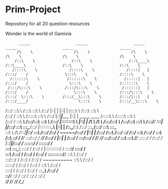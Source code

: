 # Prim-Project
Repository for all 20 question resources

Wonder is the world of Gamivia


          _____                    _____                    _____                    _____                    _____                    _____          
         /\    \                  /\    \                  /\    \                  /\    \                  /\    \                  /\    \         
        /::\    \                /::\    \                /::\____\                /::\____\                /::\    \                /::\    \        
       /::::\    \              /::::\    \              /::::|   |               /:::/    /                \:::\    \              /::::\    \       
      /::::::\    \            /::::::\    \            /:::::|   |              /:::/    /                  \:::\    \            /::::::\    \      
     /:::/\:::\    \          /:::/\:::\    \          /::::::|   |             /:::/    /                    \:::\    \          /:::/\:::\    \     
    /:::/  \:::\    \        /:::/__\:::\    \        /:::/|::|   |            /:::/____/                      \:::\    \        /:::/__\:::\    \    
   /:::/    \:::\    \      /::::\   \:::\    \      /:::/ |::|   |            |::|    |                       /::::\    \      /::::\   \:::\    \   
  /:::/    / \:::\    \    /::::::\   \:::\    \    /:::/  |::|___|______      |::|    |     _____    ____    /::::::\    \    /::::::\   \:::\    \  
 /:::/    /   \:::\ ___\  /:::/\:::\   \:::\    \  /:::/   |::::::::\    \     |::|    |    /\    \  /\   \  /:::/\:::\    \  /:::/\:::\   \:::\    \ 
/:::/____/  ___\:::|    |/:::/  \:::\   \:::\____\/:::/    |:::::::::\____\    |::|    |   /::\____\/::\   \/:::/  \:::\____\/:::/  \:::\   \:::\____\
\:::\    \ /\  /:::|____|\::/    \:::\  /:::/    /\::/    / ~~~~~/:::/    /    |::|    |  /:::/    /\:::\  /:::/    \::/    /\::/    \:::\  /:::/    /
 \:::\    /::\ \::/    /  \/____/ \:::\/:::/    /  \/____/      /:::/    /     |::|    | /:::/    /  \:::\/:::/    / \/____/  \/____/ \:::\/:::/    / 
  \:::\   \:::\ \/____/            \::::::/    /               /:::/    /      |::|____|/:::/    /    \::::::/    /                    \::::::/    /  
   \:::\   \:::\____\               \::::/    /               /:::/    /       |:::::::::::/    /      \::::/____/                      \::::/    /   
    \:::\  /:::/    /               /:::/    /               /:::/    /        \::::::::::/____/        \:::\    \                      /:::/    /    
     \:::\/:::/    /               /:::/    /               /:::/    /          ~~~~~~~~~~               \:::\    \                    /:::/    /     
      \::::::/    /               /:::/    /               /:::/    /                                     \:::\    \                  /:::/    /      
       \::::/    /               /:::/    /               /:::/    /                                       \:::\____\                /:::/    /       
        \::/____/                \::/    /                \::/    /                                         \::/    /                \::/    /        
                                  \/____/                  \/____/                                           \/____/                  \/____/         
                                                                                                                                                      
